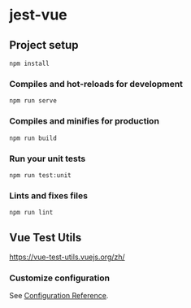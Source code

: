 # jest-vue

## Project setup
```
npm install
```

### Compiles and hot-reloads for development
```
npm run serve
```

### Compiles and minifies for production
```
npm run build
```

### Run your unit tests
```
npm run test:unit
```

### Lints and fixes files
```
npm run lint
```

## Vue Test Utils
https://vue-test-utils.vuejs.org/zh/

### Customize configuration
See [Configuration Reference](https://cli.vuejs.org/config/).
